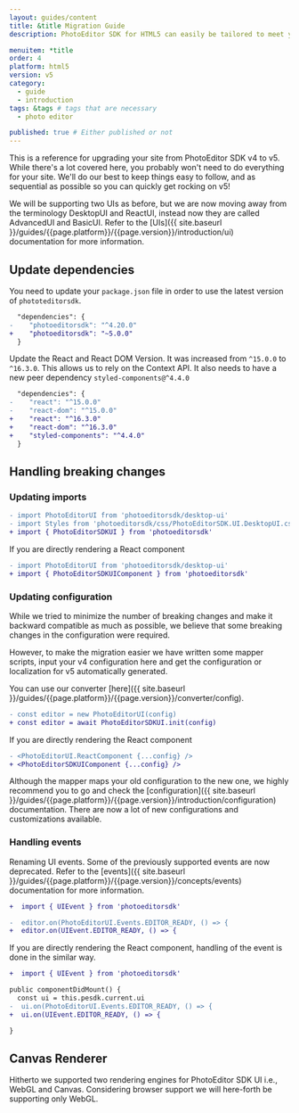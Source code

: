 ```yaml
---
layout: guides/content
title: &title Migration Guide
description: PhotoEditor SDK for HTML5 can easily be tailored to meet your business needs. Learn how to swiftly create the editor your use-case requires.

menuitem: *title
order: 4
platform: html5
version: v5
category:
  - guide
  - introduction
tags: &tags # tags that are necessary
  - photo editor

published: true # Either published or not
---
```


This is a reference for upgrading your site from PhotoEditor SDK v4 to v5. While there's a lot covered here, you probably won't need to do everything for your site. We'll do our best to keep things easy to follow, and as sequential as possible so you can quickly get rocking on v5!

We will be supporting two UIs as before, but we are now moving away from the terminology DesktopUI and ReactUI, instead now they are called AdvancedUI and BasicUI. Refer to the [UIs]({{ site.baseurl }}/guides/{{page.platform}}/{{page.version}}/introduction/ui) documentation for more information.

## Update dependencies

You need to update your `package.json` file in order to use the latest version of `phototeditorsdk`.

```diff
  "dependencies": {
-    "photoeditorsdk": "^4.20.0"
+    "photoeditorsdk": "~5.0.0"
  }
```

Update the React and React DOM Version. It was increased from `^15.0.0` to `^16.3.0`. This allows us to rely on the Context API. It also needs to have a new peer dependency `styled-components@^4.4.0`


```diff
  "dependencies": {
-    "react": "^15.0.0"
-    "react-dom": "^15.0.0"
+    "react": "^16.3.0"
+    "react-dom": "^16.3.0"
+    "styled-components": "^4.4.0"
  }
```
## Handling breaking changes
### Updating imports
```diff
- import PhotoEditorUI from 'photoeditorsdk/desktop-ui'
- import Styles from 'photoeditorsdk/css/PhotoEditorSDK.UI.DesktopUI.css'
+ import { PhotoEditorSDKUI } from 'photoeditorsdk'

```

If you are directly rendering a React component

```diff
- import PhotoEditorUI from 'photoeditorsdk/desktop-ui'
+ import { PhotoEditorSDKUIComponent } from 'photoeditorsdk'
```


### Updating configuration

While we tried to minimize the number of breaking changes and make it backward compatible as much as possible, we believe that some breaking changes in the configuration were required.

However, to make the migration easier we have written some mapper scripts, input your v4 configuration here and get the configuration or localization for v5 automatically generated.

You can use our converter [here]({{ site.baseurl }}/guides/{{page.platform}}/{{page.version}}/converter/config).

```diff
- const editor = new PhotoEditorUI(config)
+ const editor = await PhotoEditorSDKUI.init(config)

```

If you are directly rendering the React component

```diff
- <PhotoEditorUI.ReactComponent {...config} />
+ <PhotoEditorSDKUIComponent {...config} />
```

Although the mapper maps your old configuration to the new one, we highly recommend you to go and check the [configuration]({{ site.baseurl }}/guides/{{page.platform}}/{{page.version}}/introduction/configuration) documentation. There are now a lot of new configurations and customizations available.

### Handling events

Renaming UI events. Some of the previously supported events are now deprecated. Refer to the [events]({{ site.baseurl }}/guides/{{page.platform}}/{{page.version}}/concepts/events) documentation for more information.

```diff
+  import { UIEvent } from 'photoeditorsdk'

-  editor.on(PhotoEditorUI.Events.EDITOR_READY, () => {
+  editor.on(UIEvent.EDITOR_READY, () => {

```

If you are directly rendering the React component, handling of the event is done in the similar way.

```diff
+  import { UIEvent } from 'photoeditorsdk'

public componentDidMount() {
  const ui = this.pesdk.current.ui
-  ui.on(PhotoEditorUI.Events.EDITOR_READY, () => {
+  ui.on(UIEvent.EDITOR_READY, () => {

}
```

## Canvas Renderer
Hitherto we supported two rendering engines for PhotoEditor SDK UI i.e., WebGL and Canvas. Considering browser support we will here-forth be supporting only WebGL.
